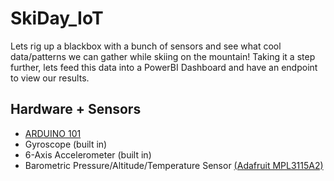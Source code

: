 # SkiDay_IoT

Lets rig up a blackbox with a bunch of sensors and see what cool data/patterns we can gather while skiing on the mountain! Taking it a step further, lets feed this data into a PowerBI Dashboard and have an endpoint to view our results.

## Hardware + Sensors
- [ARDUINO 101](https://www.arduino.cc/en/Main/ArduinoBoard101)
- Gyroscope (built in)
- 6-Axis Accelerometer (built in)
- Barometric Pressure/Altitude/Temperature Sensor [(Adafruit MPL3115A2)](https://www.adafruit.com/product/1893)
